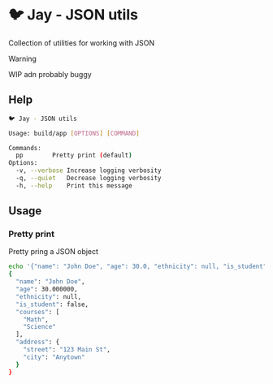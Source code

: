 # 🐦 Jay - JSON utils

Collection of utilities for working with JSON

> [!WARNING]
> WIP adn probably buggy

## Help

```sh
🐦 Jay - JSON utils

Usage: build/app [OPTIONS] [COMMAND]

Commands:
  pp		Pretty print (default)
Options:
  -v, --verbose	Increase logging verbosity
  -q, --quiet	Decrease logging verbosity
  -h, --help	Print this message
```

## Usage

### Pretty print

Pretty pring a JSON object

```sh
echo '{"name": "John Doe", "age": 30.0, "ethnicity": null, "is_student": false, "courses": ["Math", "Science"], "address": {"street": "123 Main St", "city": "Anytown"}}' | jay pp
{
  "name": "John Doe",
  "age": 30.000000,
  "ethnicity": null,
  "is_student": false,
  "courses": [
    "Math",
    "Science"
  ],
  "address": {
    "street": "123 Main St",
    "city": "Anytown"
  }
}
```
